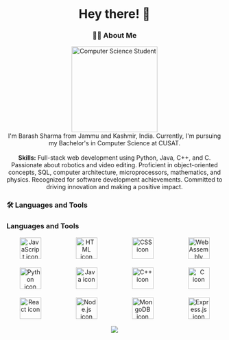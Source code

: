 

<h1 align="center">Hey there! 👋</h1>

<h3 align="center">👩‍💻 About Me</h3>

<p align="center">
  <img src="https://i.imgur.com/n9vZucl.jpg" height="200" alt="Computer Science Student" /><br>
  I'm Barash Sharma from Jammu and Kashmir, India. Currently, I'm pursuing my Bachelor's in Computer Science at CUSAT.<br><br>
  <strong>Skills:</strong> Full-stack web development using Python, Java, C++, and C. Passionate about robotics and video editing. Proficient in object-oriented concepts, SQL, computer architecture, microprocessors, mathematics, and physics. Recognized for software development achievements. Committed to driving innovation and making a positive impact.
</p>

<h3 align="left">🛠 Languages and Tools</h3>

<h3 align="left"> Languages and Tools</h3>

<div align="center">
  <div style="display: grid; grid-template-columns: repeat(4, 1fr); gap: 20px;">
    <div style="margin: auto;">
      <img src="https://skillicons.dev/icons?i=js" height="50" alt="JavaScript icon" />
    </div>
    <div style="margin: auto;">
      <img src="https://skillicons.dev/icons?i=html" height="50" alt="HTML icon" />
    </div>
    <div style="margin: auto;">
      <img src="https://skillicons.dev/icons?i=css" height="50" alt="CSS icon" />
    </div>
    <div style="margin: auto;">
      <img src="https://skillicons.dev/icons?i=wasm" height="50" alt="WebAssembly icon" />
    </div>
    <div style="margin: auto;">
      <img src="https://skillicons.dev/icons?i=python" height="50" alt="Python icon" />
    </div>
    <div style="margin: auto;">
      <img src="https://skillicons.dev/icons?i=java" height="50" alt="Java icon" />
    </div>
    <div style="margin: auto;">
      <img src="https://skillicons.dev/icons?i=cpp" height="50" alt="C++ icon" />
    </div>
    <div style="margin: auto;">
      <img src="https://skillicons.dev/icons?i=c" height="50" alt="C icon" />
    </div>
    <div style="margin: auto;">
      <img src="https://skillicons.dev/icons?i=react" height="50" alt="React icon" />
    </div>
    <div style="margin: auto;">
      <img src="https://skillicons.dev/icons?i=nodejs" height="50" alt="Node.js icon" />
    </div>
    <div style="margin: auto;">
      <img src="https://skillicons.dev/icons?i=mongodb" height="50" alt="MongoDB icon" />
    </div>
    <div style="margin: auto;">
      <img src="https://skillicons.dev/icons?i=express" height="50" alt="Express.js icon" />
    </div>

  </div>
</div>

<br clear="both">

<div align="center">
  <img src="https://visitor-badge.laobi.icu/badge?page_id=barash1311.barash1311&" />
</div>
